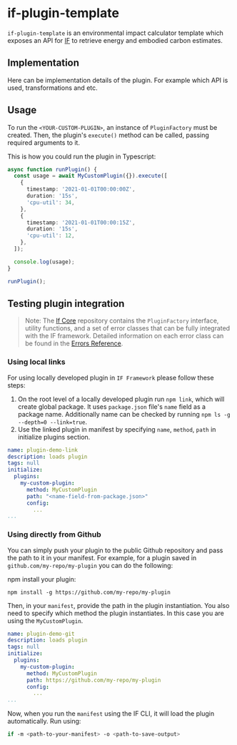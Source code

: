 # if-plugin-template

`if-plugin-template` is an environmental impact calculator template which exposes an API for [IF](https://github.com/Green-Software-Foundation/if) to retrieve energy and embodied carbon estimates.

## Implementation

Here can be implementation details of the plugin. For example which API is used, transformations and etc.

## Usage

To run the `<YOUR-CUSTOM-PLUGIN>`, an instance of `PluginFactory` must be created. Then, the plugin's `execute()` method can be called, passing required arguments to it.

This is how you could run the plugin in Typescript:

```typescript
async function runPlugin() {
  const usage = await MyCustomPlugin({}).execute([
    {
      timestamp: '2021-01-01T00:00:00Z',
      duration: '15s',
      'cpu-util': 34,
    },
    {
      timestamp: '2021-01-01T00:00:15Z',
      duration: '15s',
      'cpu-util': 12,
    },
  ]);

  console.log(usage);
}

runPlugin();
```

## Testing plugin integration

>Note: The [If Core](https://github.com/Green-Software-Foundation/if-core) repository contains the `PluginFactory` interface, utility functions, and a set of error classes that can be fully integrated with the IF framework. Detailed information on each error class can be found in the [Errors Reference](../reference/errors.md).

### Using local links

For using locally developed plugin in `IF Framework` please follow these steps: 

1. On the root level of a locally developed plugin run `npm link`, which will create global package. It uses `package.json` file's `name` field as a package name. Additionally name can be checked by running `npm ls -g --depth=0 --link=true`.
2. Use the linked plugin in manifest by specifying `name`, `method`, `path` in initialize plugins section. 

```yaml
name: plugin-demo-link
description: loads plugin
tags: null
initialize:
  plugins:
    my-custom-plugin:
      method: MyCustomPlugin
      path: "<name-field-from-package.json>"
      config:
        ...
...
```

### Using directly from Github

You can simply push your plugin to the public Github repository and pass the path to it in your manifest.
For example, for a plugin saved in `github.com/my-repo/my-plugin` you can do the following:

npm install your plugin: 

```
npm install -g https://github.com/my-repo/my-plugin
```

Then, in your `manifest`, provide the path in the plugin instantiation. You also need to specify which method the plugin instantiates. In this case you are using the `MyCustomPlugin`.

```yaml
name: plugin-demo-git
description: loads plugin
tags: null
initialize:
  plugins:
    my-custom-plugin:
      method: MyCustomPlugin
      path: https://github.com/my-repo/my-plugin
      config:
        ...
...
```

Now, when you run the `manifest` using the IF CLI, it will load the plugin automatically. Run using:

```sh
if -m <path-to-your-manifest> -o <path-to-save-output>
```
